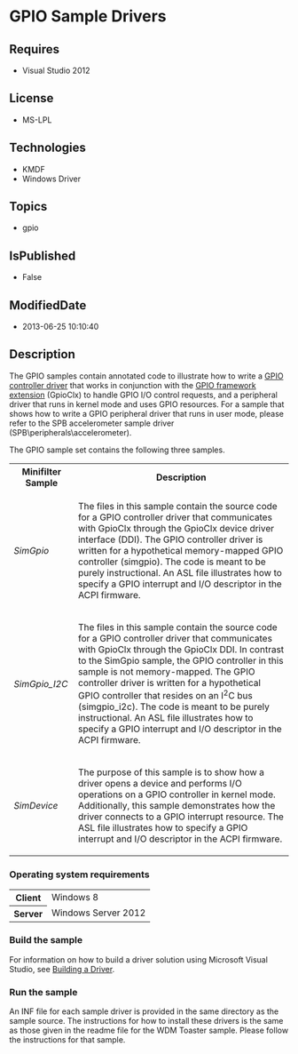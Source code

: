# GPIO Sample Drivers
## Requires
* Visual Studio 2012
## License
* MS-LPL
## Technologies
* KMDF
* Windows Driver
## Topics
* gpio
## IsPublished
* False
## ModifiedDate
* 2013-06-25 10:10:40
## Description

<div id="mainSection">
<p>The GPIO samples contain annotated code to illustrate how to write a <a href="http://msdn.microsoft.com/en-us/library/windows/hardware/hh439509">
GPIO controller driver</a> that works in conjunction with the <a href="http://msdn.microsoft.com/en-us/library/windows/hardware/hh439512">
GPIO framework extension</a> (GpioClx) to handle GPIO I/O control requests, and a peripheral driver that runs in kernel mode and uses GPIO resources. For a sample that shows how to write a GPIO peripheral driver that runs in user mode, please refer to the SPB
 accelerometer sample driver (SPB\peripherals\accelerometer). </p>
<p>The GPIO sample set contains the following three samples.</p>
<table>
<tbody>
<tr>
<th>Minifilter Sample</th>
<th>Description</th>
</tr>
<tr>
<td>
<p><i>SimGpio</i> </p>
</td>
<td>
<p>The files in this sample contain the source code for a GPIO controller driver that communicates with GpioClx through the GpioClx device driver interface (DDI). The GPIO controller driver is written for a hypothetical memory-mapped GPIO controller (simgpio).
 The code is meant to be purely instructional. An ASL file illustrates how to specify a GPIO interrupt and I/O descriptor in the ACPI firmware.</p>
</td>
</tr>
<tr>
<td>
<p><i>SimGpio_I2C</i> </p>
</td>
<td>
<p>The files in this sample contain the source code for a GPIO controller driver that communicates with GpioClx through the GpioClx DDI. In contrast to the SimGpio sample, the GPIO controller in this sample is not memory-mapped. The GPIO controller driver is
 written for a hypothetical GPIO controller that resides on an I<sup>2</sup>C bus (simgpio_i2c). The code is meant to be purely instructional. An ASL file illustrates how to specify a GPIO interrupt and I/O descriptor in the ACPI firmware.</p>
</td>
</tr>
<tr>
<td>
<p><i>SimDevice</i> </p>
</td>
<td>
<p>The purpose of this sample is to show how a driver opens a device and performs I/O operations on a GPIO controller in kernel mode. Additionally, this sample demonstrates how the driver connects to a GPIO interrupt resource. The ASL file illustrates how to
 specify a GPIO interrupt and I/O descriptor in the ACPI firmware.</p>
</td>
</tr>
</tbody>
</table>
<h3>Operating system requirements</h3>
<table>
<tbody>
<tr>
<th>Client</th>
<td><dt>Windows&nbsp;8 </dt></td>
</tr>
<tr>
<th>Server</th>
<td><dt>Windows Server&nbsp;2012 </dt></td>
</tr>
</tbody>
</table>
<h3>Build the sample</h3>
<p>For information on how to build a driver solution using Microsoft Visual Studio, see
<a href="http://msdn.microsoft.com/en-us/library/windows/hardware/ff554644">Building a Driver</a>.</p>
<h3>Run the sample</h3>
<p>An INF file for each sample driver is provided in the same directory as the sample source. The instructions for how to install these drivers is the same as those given in the readme file for the WDM Toaster sample. Please follow the instructions for that
 sample.</p>
</div>
